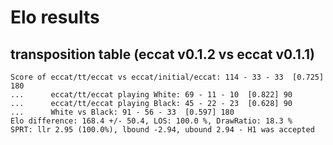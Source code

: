 # Elo results

## transposition table (eccat v0.1.2 vs eccat v0.1.1)

```
Score of eccat/tt/eccat vs eccat/initial/eccat: 114 - 33 - 33  [0.725] 180
...      eccat/tt/eccat playing White: 69 - 11 - 10  [0.822] 90
...      eccat/tt/eccat playing Black: 45 - 22 - 23  [0.628] 90
...      White vs Black: 91 - 56 - 33  [0.597] 180
Elo difference: 168.4 +/- 50.4, LOS: 100.0 %, DrawRatio: 18.3 %
SPRT: llr 2.95 (100.0%), lbound -2.94, ubound 2.94 - H1 was accepted
```
